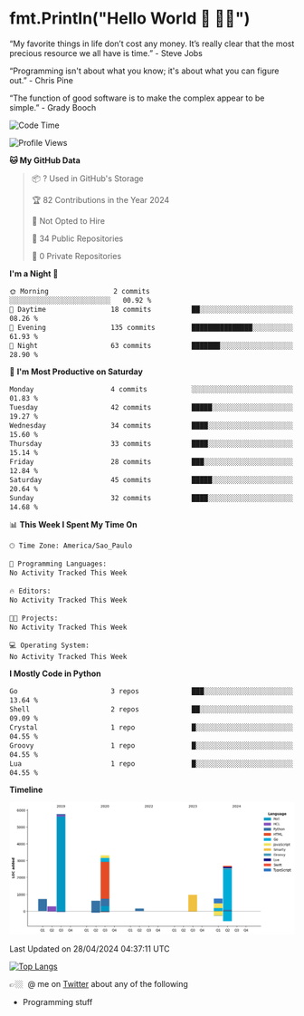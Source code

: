# fmt.Println("Hello World 🤙 🤜🤛")

“My favorite things in life don’t cost any money. It’s really clear that the most precious resource we all have is time.” - Steve Jobs

“Programming isn't about what you know; it's about what you can figure out.” - Chris Pine

“The function of good software is to make the complex appear to be simple.” - Grady Booch

<!--START_SECTION:waka-->
![Code Time](http://img.shields.io/badge/Code%20Time-0%20secs-blue)

![Profile Views](http://img.shields.io/badge/Profile%20Views-234-blue)

**🐱 My GitHub Data** 

> 📦 ? Used in GitHub's Storage 
 > 
> 🏆 82 Contributions in the Year 2024
 > 
> 🚫 Not Opted to Hire
 > 
> 📜 34 Public Repositories 
 > 
> 🔑 0 Private Repositories 
 > 
**I'm a Night 🦉** 

```text
🌞 Morning                2 commits           ░░░░░░░░░░░░░░░░░░░░░░░░░   00.92 % 
🌆 Daytime                18 commits          ██░░░░░░░░░░░░░░░░░░░░░░░   08.26 % 
🌃 Evening                135 commits         ███████████████░░░░░░░░░░   61.93 % 
🌙 Night                  63 commits          ███████░░░░░░░░░░░░░░░░░░   28.90 % 
```
📅 **I'm Most Productive on Saturday** 

```text
Monday                   4 commits           ░░░░░░░░░░░░░░░░░░░░░░░░░   01.83 % 
Tuesday                  42 commits          █████░░░░░░░░░░░░░░░░░░░░   19.27 % 
Wednesday                34 commits          ████░░░░░░░░░░░░░░░░░░░░░   15.60 % 
Thursday                 33 commits          ████░░░░░░░░░░░░░░░░░░░░░   15.14 % 
Friday                   28 commits          ███░░░░░░░░░░░░░░░░░░░░░░   12.84 % 
Saturday                 45 commits          █████░░░░░░░░░░░░░░░░░░░░   20.64 % 
Sunday                   32 commits          ████░░░░░░░░░░░░░░░░░░░░░   14.68 % 
```


📊 **This Week I Spent My Time On** 

```text
🕑︎ Time Zone: America/Sao_Paulo

💬 Programming Languages: 
No Activity Tracked This Week

🔥 Editors: 
No Activity Tracked This Week

🐱‍💻 Projects: 
No Activity Tracked This Week

💻 Operating System: 
No Activity Tracked This Week
```

**I Mostly Code in Python** 

```text
Go                       3 repos             ███░░░░░░░░░░░░░░░░░░░░░░   13.64 % 
Shell                    2 repos             ██░░░░░░░░░░░░░░░░░░░░░░░   09.09 % 
Crystal                  1 repo              █░░░░░░░░░░░░░░░░░░░░░░░░   04.55 % 
Groovy                   1 repo              █░░░░░░░░░░░░░░░░░░░░░░░░   04.55 % 
Lua                      1 repo              █░░░░░░░░░░░░░░░░░░░░░░░░   04.55 % 
```



**Timeline**

![Lines of Code chart](https://raw.githubusercontent.com/fabio-e-azevedo/fabio-e-azevedo/master/assets/bar_graph.png)


 Last Updated on 28/04/2024 04:37:11 UTC
<!--END_SECTION:waka-->

[![Top Langs](https://github-readme-stats.vercel.app/api/top-langs/?username=fabio-e-azevedo&layout=compact&theme=dark)](https://github.com/anuraghazra/github-readme-stats)

👉🏼&nbsp; @ me on [Twitter](https://twitter.com/fabioeazevedo) about any of the following 
- Programming stuff

